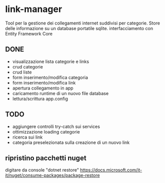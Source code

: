 # link-manager

Tool per la gestione dei collegamenti internet suddivisi per categorie.
Store delle informazione su un database portatile sqlite.
interfacciamento con Entity Framework Core

## DONE
 - visualizzazione lista categorie e links
 - crud categorie
 - crud liste
 - form inserimento/modifica categoria
 - form inserimento/modifica link
 - apertura collegamento in app
 - caricamento runtime di un nuovo file database
 - lettura/scrittura app.config

## TODO
 - aggiungere controlli try-catch sui services
 - ottimizzazione loading categorie
 - ricerca sui link
 - categoria preselezionata sulla creazione di un nuovo link

 ## ripristino pacchetti nuget
digitare da console "dotnet restore"
https://docs.microsoft.com/it-it/nuget/consume-packages/package-restore


